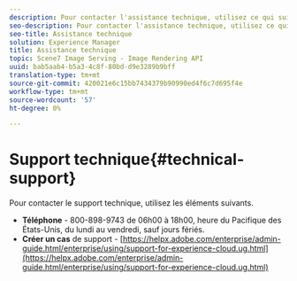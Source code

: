 ```yaml
---
description: Pour contacter l'assistance technique, utilisez ce qui suit.
seo-description: Pour contacter l'assistance technique, utilisez ce qui suit.
seo-title: Assistance technique
solution: Experience Manager
title: Assistance technique
topic: Scene7 Image Serving - Image Rendering API
uuid: bab5aab4-b5a3-4c8f-80bd-d9e3289b9bff
translation-type: tm+mt
source-git-commit: 420021e6c15bb7434379b90990ed4f6c7d695f4e
workflow-type: tm+mt
source-wordcount: '57'
ht-degree: 0%

---
```



# Support technique{#technical-support}

Pour contacter le support technique, utilisez les éléments suivants.

* **Téléphone**  - 800-898-9743 de 06h00 à 18h00, heure du Pacifique des États-Unis, du lundi au vendredi, sauf jours fériés.
* **Créer un cas**  de support -  [https://helpx.adobe.com/enterprise/admin-guide.html/enterprise/using/support-for-experience-cloud.ug.html](https://helpx.adobe.com/enterprise/admin-guide.html/enterprise/using/support-for-experience-cloud.ug.html)

